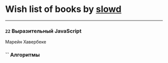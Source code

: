 # Wish list of books by [slowd](https://plus.google.com/u/0/103100437955997490081/)
---

### `22` Выразительный JavaScript
Марейн Хавербеке

### `` Алгоритмы

